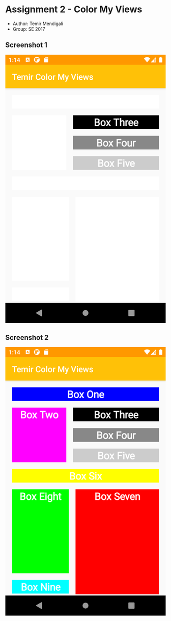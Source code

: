 # Assignment 2 - Color My Views

* Author: Temir Mendigali
* Group: SE 2017

## Screenshot 1
![Color My Views 1](./screenshots/ColorMyViews1.png "Color My Views 1")

## Screenshot 2
![Color My Views 2](./screenshots/ColorMyViews2.png "Color My Views 2")